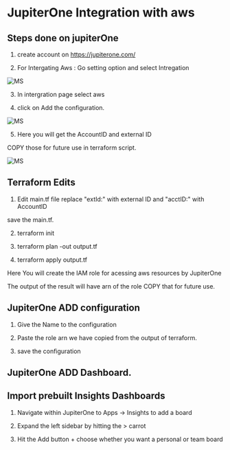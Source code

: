 # JupiterOne Integration with aws


## Steps done on jupiterOne 


1) create account on https://jupiterone.com/  

2) For Intergating Aws : Go setting option and select Intregation

![MS](https://raw.githubusercontent.com/MetaArivu/terraform-quickstart/main/images/aws-integration.jpg)

3) In intergration page select aws 

4) click on Add the configuration.

![MS](https://raw.githubusercontent.com/MetaArivu/terraform-quickstart/main/images/add-configuration.jpeg)

5) Here you will get the AccountID and external ID

COPY those for future use in terraform script.

![MS](https://raw.githubusercontent.com/MetaArivu/terraform-quickstart/main/images/J1-6-Integration-AWS-Terraform.jpg)


## Terraform Edits


1) Edit main.tf file replace "extId:" with external ID and "acctID:" with AccountID

save the main.tf.

2) terraform init 


3) terraform plan -out output.tf


4) terraform apply output.tf

Here You will create the IAM role for  acessing aws resources by JupiterOne

The output of the result will have arn of the role COPY that for future use.


## JupiterOne ADD configuration 


1) Give the Name to the configuration 

2) Paste the role arn we have copied from the output of terraform.

3) save the configuration

## JupiterOne ADD Dashboard.

## Import prebuilt Insights Dashboards

1) Navigate within JupiterOne to Apps -> Insights to add a board

2) Expand the left sidebar by hitting the > carrot

3) Hit the Add button + choose whether you want a personal or team board














